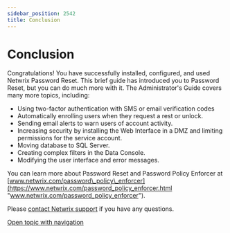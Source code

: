```yaml
---
sidebar_position: 2542
title: Conclusion
---
```


# Conclusion

Congratulations! You have successfully installed, configured, and used Netwrix Password Reset. This brief guide has introduced you to Password Reset, but you can do much more with it. The Administrator's Guide covers many more topics, including:

* Using two-factor authentication with SMS or email verification codes
* Automatically enrolling users when they request a rest or unlock.
* Sending email alerts to warn users of account activity.
* Increasing security by installing the Web Interface in a DMZ and limiting permissions for the service account.
* Moving database to SQL Server.
* Creating complex filters in the Data Console.
* Modifying the user interface and error messages.

You can learn more about Password Reset and Password Policy Enforcer at [www.netwrix.com/password\_policy\_enforcer](https://www.netwrix.com/password_policy_enforcer.html "www.netwrix.com/password_policy_enforcer").

Please [contact Netwrix support](mailto:support@netwrix.com) if you have any questions.

[Open topic with navigation](../../../Default#PasswordReset/Evaluation/Conclusion)